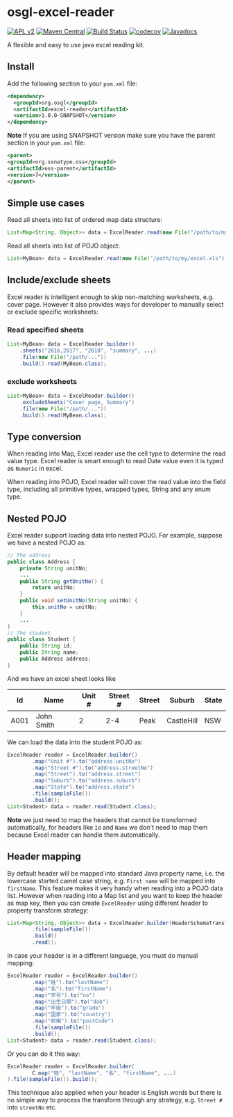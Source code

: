 # osgl-excel-reader

[![APL v2](https://img.shields.io/badge/license-Apache%202-blue.svg)](http://www.apache.org/licenses/LICENSE-2.0.html) 
[![Maven Central](https://img.shields.io/maven-central/v/org.osgl/excel-reader.svg)](http://search.maven.org/#search%7Cga%7C1%7Cexcel-reader)
[![Build Status](https://travis-ci.org/osglworks/java-excel-reader.svg?branch=master)](https://travis-ci.org/osglworks/java-excel-reader)
[![codecov](https://codecov.io/gh/osglworks/java-excel-reader/branch/master/graph/badge.svg)](https://codecov.io/gh/osglworks/java-excel-reader)
[![Javadocs](http://www.javadoc.io/badge/org.osgl/excel-reader.svg?color=red)](http://www.javadoc.io/doc/org.osgl/excel-reader)

A flexible and easy to use java excel reading kit.

## Install

Add the following section to your `pom.xml` file:

```xml
<dependency>
  <groupId>org.osgl</groupId>
  <artifactId>excel-reader</artifactId>
  <version>1.0.0-SNAPSHOT</version>
</dependency>
```

**Note** If you are using SNAPSHOT version make sure you have the parent section in your `pom.xml` file:

```xml
<parent>
<groupId>org.sonatype.oss</groupId>
<artifactId>oss-parent</artifactId>
<version>7</version>
</parent>
```

## Simple use cases

Read all sheets into list of ordered map data structure:

```java
List<Map<String, Object>> data = ExcelReader.read(new File("/path/to/my/excel.xls"));
```

Read all sheets into list of POJO object:

```java
List<MyBean> data = ExcelReader.read(new File("/path/to/my/excel.xls"), MyBean.class);
```

## Include/exclude sheets

Excel reader is intelligent enough to skip non-matching worksheets, e.g. cover page. However it also provides ways for developer to manually select or exclude specific worksheets:

### Read specified sheets

```java
List<MyBean> data = ExcelReader.builder()
    .sheets("2016,2017", "2018", "summary", ...)
    .file(new File("/path/..."))
    .build().read(MyBean.class);
```

### exclude worksheets

```java
List<MyBean> data = ExcelReader.builder()
    .excludeSheets("Cover page, Summary")
    .file(new File("/path/..."))
    .build().read(MyBean.class);
```

## Type conversion

When reading into Map, Excel reader use the cell type to determine the read value type. Excel reader is smart enough to read Date value even it is typed as `Numeric` in excel.

When reading into POJO, Excel reader will cover the read value into the field type, including all primitive types, wrapped types, String and any enum type.

## Nested POJO

Excel reader support loading data into nested POJO. For example, suppose we have a nested POJO as:

```java
// The address 
public class Address {
    private String unitNo;
    ...
    public String getUnitNo() {
        return unitNo;
    }
    public void setUnitNo(String unitNo) {
        this.unitNo = unitNo;
    }
    ...
}
// The student
public class Student {
    public String id;
    public String name;
    public Address address;
}
```

And we have an excel sheet looks like

| Id  | Name | Unit # | Street # | Street | Suburb | State |
| --- | ---- | ------ | -------- | ------ | ----- | ----- |
| A001 | John Smith | 2 | 2-4 | Peak | CastleHill | NSW |

We can load the data into the student POJO as:

```java
ExcelReader reader = ExcelReader.builder()
        .map("Unit #").to("address.unitNo")
        .map("Street #").to("address.streetNo")
        .map("Street").to("address.street")
        .map("Suburb").to("address.suburb")
        .map("State").to("address.state")
        .file(sampleFile())
        .build();
List<Student> data = reader.read(Student.class);
``` 

**Note** we just need to map the headers that cannot be transformed automatically, for headers like `Id` and `Name` we don't need to map them because Excel reader can handle them automatically.

## Header mapping

By default header will be mapped into standard Java property name, i.e. the lowercase started camel case string, e.g. `First name` will be mapped into `firstName`. This feature makes it very handy when reading into a POJO data list. However when reading into a Map list and you want to keep the header as map key, then you can create `ExcelReader` using different header to property transform strategy:

```java
List<Map<String, Object>> data = ExcelReader.builder(HeaderSchemaTransformStrategy.AS_CAPTION)
        .file(sampleFile())
        .build()
        .read();
```

In case your header is in a different language, you must do manual mapping:

```java
ExcelReader reader = ExcelReader.builder()
        .map("姓").to("lastName")
        .map("名").to("firstName")
        .map("学号").to("no")
        .map("出生日期").to("dob")
        .map("年级").to("grade")
        .map("国家").to("country")
        .map("邮编").to("postCode")
        .file(sampleFile())
        .build();
List<Student> data = reader.read(Student.class);
```

Or you can do it this way:

```java
ExcelReader reader = ExcelReader.builder(
        C.map("姓", "lastName", "名", "firstName", ...)
).file(sampleFile()).build();
```

This technique also applied when your header is English words but there is no simple way to process the transform through any strategy, e.g. `Street #` into `streetNo` etc.

